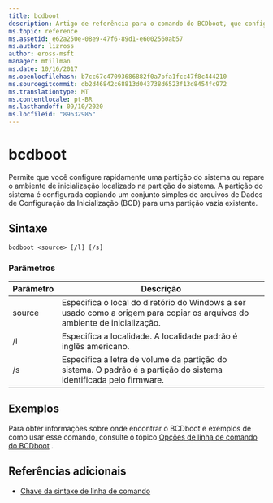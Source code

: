 ```yaml
---
title: bcdboot
description: Artigo de referência para o comando do BCDboot, que configura rapidamente uma partição do sistema ou repara o ambiente de inicialização localizado na partição do sistema.
ms.topic: reference
ms.assetid: e62a250e-08e9-47f6-89d1-e6002560ab57
ms.author: lizross
author: eross-msft
manager: mtillman
ms.date: 10/16/2017
ms.openlocfilehash: b7cc67c47093686882f0a7bfa1fcc47f8c444210
ms.sourcegitcommit: db2d46842c68813d043738d6523f13d8454fc972
ms.translationtype: MT
ms.contentlocale: pt-BR
ms.lasthandoff: 09/10/2020
ms.locfileid: "89632985"
---
```

# <a name="bcdboot"></a>bcdboot

Permite que você configure rapidamente uma partição do sistema ou repare o ambiente de inicialização localizado na partição do sistema. A partição do sistema é configurada copiando um conjunto simples de arquivos de Dados de Configuração da Inicialização (BCD) para uma partição vazia existente.

## <a name="syntax"></a>Sintaxe

```
bcdboot <source> [/l] [/s]
```

### <a name="parameters"></a>Parâmetros

| Parâmetro | Descrição |
| --------- | ----------- |
| source | Especifica o local do diretório do Windows a ser usado como a origem para copiar os arquivos do ambiente de inicialização. |
| /l | Especifica a localidade. A localidade padrão é inglês americano. |
| /s | Especifica a letra de volume da partição do sistema. O padrão é a partição do sistema identificada pelo firmware. |

## <a name="examples"></a>Exemplos

Para obter informações sobre onde encontrar o BCDboot e exemplos de como usar esse comando, consulte o tópico [Opções de linha de comando do BCDboot](/previous-versions/windows/it-pro/windows-8.1-and-8/hh824874(v=win.10)) .

## <a name="additional-references"></a>Referências adicionais

- [Chave da sintaxe de linha de comando](command-line-syntax-key.md)
